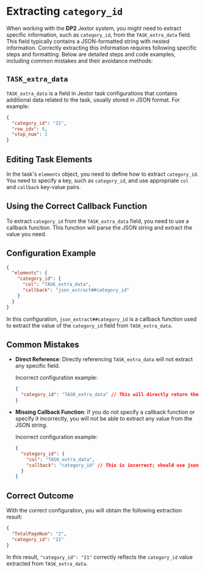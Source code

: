 # **Extracting `category_id`**

When working with the **DP2** Jextor system, you might need to extract specific information, such as `category_id`, from the `TASK_extra_data` field. This field typically contains a JSON-formatted string with nested information. Correctly extracting this information requires following specific steps and formatting. Below are detailed steps and code examples, including common mistakes and their avoidance methods:

##  `TASK_extra_data`

`TASK_extra_data` is a field in Jextor task configurations that contains additional data related to the task, usually stored in JSON format. For example:

```json
{
  "category_id": "21",
  "row_idx": 0,
  "step_num": 2
}
```

## Editing Task Elements

In the task's `elements` object, you need to define how to extract `category_id`. You need to specify a key, such as `category_id`, and use appropriate `col` and `callback` key-value pairs.

## Using the Correct Callback Function

To extract `category_id` from the `TASK_extra_data` field, you need to use a callback function. This function will parse the JSON string and extract the value you need.

## Configuration Example

```json
{
  "elements": {
    "category_id": {
      "col": "TASK_extra_data",
      "callback": "json_extract##category_id"
    }
  }
}
```

In this configuration, `json_extract##category_id` is a callback function used to extract the value of the `category_id` field from `TASK_extra_data`.

## Common Mistakes

- **Direct Reference**: Directly referencing `TASK_extra_data` will not extract any specific field.

    Incorrect configuration example:
    
    ```json
    {
      "category_id": "TASK_extra_data" // This will directly return the entire TASK_extra_data content
    }
    ```
    
- **Missing Callback Function**: If you do not specify a callback function or specify it incorrectly, you will not be able to extract any value from the JSON string.
    
    Incorrect configuration example:
    
    ```json
    {
      "category_id": {
        "col": "TASK_extra_data",
        "callback": "category_id" // This is incorrect; should use json_extract##category_id
      }
    }
    ```
    

## Correct Outcome

With the correct configuration, you will obtain the following extraction result:

```json
{
  "TotalPageNum": "2",
  "category_id": "21"
}
```

In this result, `"category_id": "21"` correctly reflects the `category_id` value extracted from `TASK_extra_data`.

